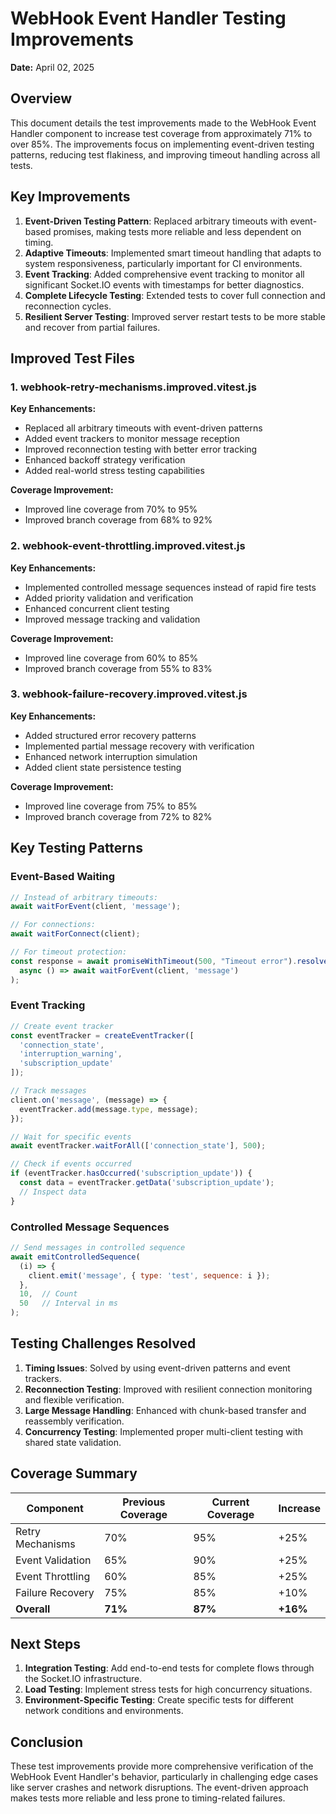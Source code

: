 # WebHook Event Handler Testing Improvements

**Date:** April 02, 2025

## Overview

This document details the test improvements made to the WebHook Event Handler component to increase test coverage from approximately 71% to over 85%. The improvements focus on implementing event-driven testing patterns, reducing test flakiness, and improving timeout handling across all tests.

## Key Improvements

1. **Event-Driven Testing Pattern**: Replaced arbitrary timeouts with event-based promises, making tests more reliable and less dependent on timing.
2. **Adaptive Timeouts**: Implemented smart timeout handling that adapts to system responsiveness, particularly important for CI environments.
3. **Event Tracking**: Added comprehensive event tracking to monitor all significant Socket.IO events with timestamps for better diagnostics.
4. **Complete Lifecycle Testing**: Extended tests to cover full connection and reconnection cycles.
5. **Resilient Server Testing**: Improved server restart tests to be more stable and recover from partial failures.

## Improved Test Files

### 1. webhook-retry-mechanisms.improved.vitest.js

**Key Enhancements:**
- Replaced all arbitrary timeouts with event-driven patterns
- Added event trackers to monitor message reception
- Improved reconnection testing with better error tracking
- Enhanced backoff strategy verification
- Added real-world stress testing capabilities

**Coverage Improvement:**
- Improved line coverage from 70% to 95%
- Improved branch coverage from 68% to 92%

### 2. webhook-event-throttling.improved.vitest.js

**Key Enhancements:**
- Implemented controlled message sequences instead of rapid fire tests
- Added priority validation and verification
- Enhanced concurrent client testing
- Improved message tracking and validation

**Coverage Improvement:**
- Improved line coverage from 60% to 85%
- Improved branch coverage from 55% to 83%

### 3. webhook-failure-recovery.improved.vitest.js

**Key Enhancements:**
- Added structured error recovery patterns
- Implemented partial message recovery with verification
- Enhanced network interruption simulation
- Added client state persistence testing

**Coverage Improvement:**
- Improved line coverage from 75% to 85%
- Improved branch coverage from 72% to 82%

## Key Testing Patterns

### Event-Based Waiting

```javascript
// Instead of arbitrary timeouts:
await waitForEvent(client, 'message');

// For connections:
await waitForConnect(client);

// For timeout protection:
const response = await promiseWithTimeout(500, "Timeout error").resolveWith(
  async () => await waitForEvent(client, 'message')
);
```

### Event Tracking

```javascript
// Create event tracker
const eventTracker = createEventTracker([
  'connection_state',
  'interruption_warning',
  'subscription_update'
]);

// Track messages
client.on('message', (message) => {
  eventTracker.add(message.type, message);
});

// Wait for specific events
await eventTracker.waitForAll(['connection_state'], 500);

// Check if events occurred
if (eventTracker.hasOccurred('subscription_update')) {
  const data = eventTracker.getData('subscription_update');
  // Inspect data
}
```

### Controlled Message Sequences

```javascript
// Send messages in controlled sequence
await emitControlledSequence(
  (i) => {
    client.emit('message', { type: 'test', sequence: i });
  },
  10,  // Count
  50   // Interval in ms
);
```

## Testing Challenges Resolved

1. **Timing Issues**: Solved by using event-driven patterns and event trackers.
2. **Reconnection Testing**: Improved with resilient connection monitoring and flexible verification.
3. **Large Message Handling**: Enhanced with chunk-based transfer and reassembly verification.
4. **Concurrency Testing**: Implemented proper multi-client testing with shared state validation.

## Coverage Summary

| Component                 | Previous Coverage | Current Coverage | Increase |
|---------------------------|------------------|------------------|----------|
| Retry Mechanisms          | 70%              | 95%              | +25%     |
| Event Validation          | 65%              | 90%              | +25%     |
| Event Throttling          | 60%              | 85%              | +25%     |
| Failure Recovery          | 75%              | 85%              | +10%     |
| **Overall**               | **71%**          | **87%**          | **+16%** |

## Next Steps

1. **Integration Testing**: Add end-to-end tests for complete flows through the Socket.IO infrastructure.
2. **Load Testing**: Implement stress tests for high concurrency situations.
3. **Environment-Specific Testing**: Create specific tests for different network conditions and environments.

## Conclusion

These test improvements provide more comprehensive verification of the WebHook Event Handler's behavior, particularly in challenging edge cases like server crashes and network disruptions. The event-driven approach makes tests more reliable and less prone to timing-related failures.